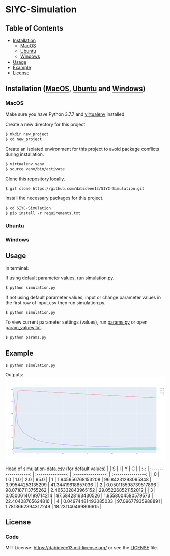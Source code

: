 # SIYC-Simulation

## Table of Contents
- [Installation](#Installation)
  * [MacOS](#MacOS)
  * [Ubuntu](#Ubuntu)
  * [Windows](#Windows)
- [Usage](#Usage)
- [Example](#Example)
- [License](#License)

## Installation ([MacOS](#MacOS), [Ubuntu](#Ubuntu) and [Windows](#Windows))
### MacOS 

Make sure you have Python 3.7.7 and [virtualenv](https://pypi.org/project/virtualenv/) installed.

Create a new directory for this project.
```
$ mkdir new_project
$ cd new_project
```

Create an isolated environment for this project to avoid package conflicts during installation.
```
$ virtualenv venv
$ source venv/bin/activate
```

Clone this repository locally.
```
$ git clone https://github.com/dabideee13/SIYC-Simulation.git 
```

Install the necessary packages for this project.
```
$ cd SIYC-Simulation
$ pip install -r requirements.txt
```

### Ubuntu
### Windows

## Usage

In terminal:

If using default parameter values, run simulation.py.
```
$ python simulation.py
```

If not using default parameter values, input or change parameter values in the first row of input.csv then run simulation.py.
```
$ python simulation.py
```

To view current parameter settings (values), run [params.py](params.py) or open [param_values.txt](param_values.txt).
```
$ python params.py
```

## Example
```
$ python simulation.py
```
Outputs:
![Simulation results for 30 days](plot.png)

Head of [simulation-data.csv](simulation-data.csv) (for default values)
|     | S                    | I                 | Y                  | C                  |
| :-: | :------------------: | :---------------: | :----------------: | :----------------: |
| 0   | 1.0                  | 1.0               | 2.0                | 95.0               |
| 1   | 1.945956768153208    | 96.84231293095348 | 3.99544253135299   | 41.34419618657036  |
| 2   | 0.050115598739517896 | 98.07187113755262 | 2.465332843965152  | 29.052268521152012 |
| 3   | 0.05006140199714214  | 97.58428163430526 | 1.9558004580579573 | 22.40408765624816  |
| 4   | 0.04974481493085033  | 97.09677935988891 | 1.7813662394312249 | 18.231140469806615 |

## License
### Code
MIT License: https://dabideee13.mit-license.org/ or see the [LICENSE](LICENSE) file.
